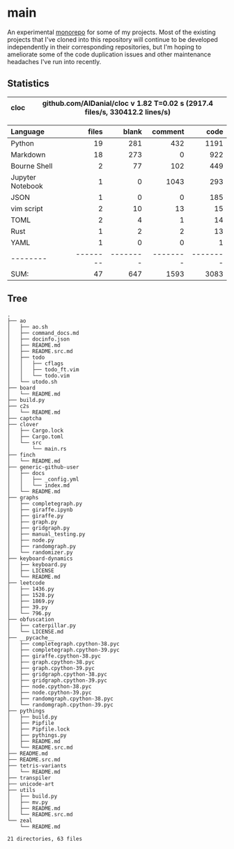 # main

An experimental [monorepo](https://en.wikipedia.org/wiki/Monorepo) for some of
my projects. Most of the existing projects that I've cloned into this
repository will continue to be developed independently in their corresponding
repositories, but I'm hoping to ameliorate some of the code duplication issues
and other maintenance headaches I've run into recently.

## Statistics


cloc|github.com/AlDanial/cloc v 1.82  T=0.02 s (2917.4 files/s, 330412.2 lines/s)
--- | ---

Language|files|blank|comment|code
:-------|-------:|-------:|-------:|-------:
Python|19|281|432|1191
Markdown|18|273|0|922
Bourne Shell|2|77|102|449
Jupyter Notebook|1|0|1043|293
JSON|1|0|0|185
vim script|2|10|13|15
TOML|2|4|1|14
Rust|1|2|2|13
YAML|1|0|0|1
--------|--------|--------|--------|--------
SUM:|47|647|1593|3083


## Tree

```
.
├── ao
│   ├── ao.sh
│   ├── command_docs.md
│   ├── docinfo.json
│   ├── README.md
│   ├── README.src.md
│   ├── todo
│   │   ├── cflags
│   │   ├── todo_ft.vim
│   │   └── todo.vim
│   └── utodo.sh
├── board
│   └── README.md
├── build.py
├── c2s
│   └── README.md
├── captcha
├── clover
│   ├── Cargo.lock
│   ├── Cargo.toml
│   └── src
│       └── main.rs
├── finch
│   └── README.md
├── generic-github-user
│   ├── docs
│   │   ├── _config.yml
│   │   └── index.md
│   └── README.md
├── graphs
│   ├── completegraph.py
│   ├── giraffe.ipynb
│   ├── giraffe.py
│   ├── graph.py
│   ├── gridgraph.py
│   ├── manual_testing.py
│   ├── node.py
│   ├── randomgraph.py
│   └── randomizer.py
├── keyboard-dynamics
│   ├── keyboard.py
│   ├── LICENSE
│   └── README.md
├── leetcode
│   ├── 1436.py
│   ├── 1528.py
│   ├── 1869.py
│   ├── 39.py
│   └── 796.py
├── obfuscation
│   ├── caterpillar.py
│   └── LICENSE.md
├── __pycache__
│   ├── completegraph.cpython-38.pyc
│   ├── completegraph.cpython-39.pyc
│   ├── giraffe.cpython-38.pyc
│   ├── graph.cpython-38.pyc
│   ├── graph.cpython-39.pyc
│   ├── gridgraph.cpython-38.pyc
│   ├── gridgraph.cpython-39.pyc
│   ├── node.cpython-38.pyc
│   ├── node.cpython-39.pyc
│   ├── randomgraph.cpython-38.pyc
│   └── randomgraph.cpython-39.pyc
├── pythings
│   ├── build.py
│   ├── Pipfile
│   ├── Pipfile.lock
│   ├── pythings.py
│   ├── README.md
│   └── README.src.md
├── README.md
├── README.src.md
├── tetris-variants
│   └── README.md
├── transpiler
├── unicode-art
├── utils
│   ├── build.py
│   ├── mv.py
│   ├── README.md
│   └── README.src.md
└── zeal
    └── README.md

21 directories, 63 files

```

